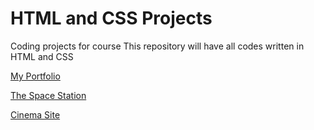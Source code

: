 # HTML and CSS Projects
 Coding projects for course 
This repository will have all codes written in HTML and CSS

[My Portfolio](https://adamrashid781.github.io)

[The Space Station](https://github.com/Adamrashid781/HTML-and-CSS-Projects/tree/main/Space-Station) 

[Cinema Site](https://github.com/Adamrashid781/HTML-and-CSS-Projects/tree/main/Bootstrap4_project)
